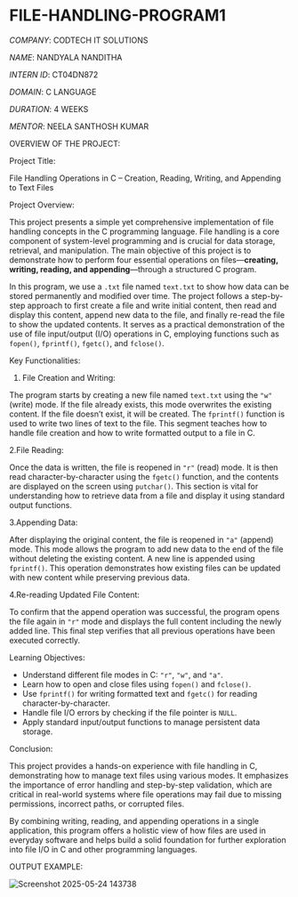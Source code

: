 # FILE-HANDLING-PROGRAM1

*COMPANY*: CODTECH IT SOLUTIONS

*NAME*: NANDYALA NANDITHA

*INTERN ID*: CT04DN872

*DOMAIN*: C LANGUAGE

*DURATION*: 4 WEEKS

*MENTOR*: NEELA SANTHOSH KUMAR

OVERVIEW OF THE PROJECT:

Project Title:

File Handling Operations in C – Creation, Reading, Writing, and Appending to Text Files

Project Overview:

This project presents a simple yet comprehensive implementation of file handling concepts in the C programming language. File handling is a core component of system-level programming and is crucial for data storage, retrieval, and manipulation. The main objective of this project is to demonstrate how to perform four essential operations on files—**creating, writing, reading, and appending**—through a structured C program.

In this program, we use a `.txt` file named `text.txt` to show how data can be stored permanently and modified over time. The project follows a step-by-step approach to first create a file and write initial content, then read and display this content, append new data to the file, and finally re-read the file to show the updated contents. It serves as a practical demonstration of the use of file input/output (I/O) operations in C, employing functions such as `fopen()`, `fprintf()`, `fgetc()`, and `fclose()`.

Key Functionalities:

1. File Creation and Writing:

The program starts by creating a new file named `text.txt` using the `"w"` (write) mode. If the file already exists, this mode overwrites the existing content. If the file doesn’t exist, it will be created. The `fprintf()` function is used to write two lines of text to the file. This segment teaches how to handle file creation and how to write formatted output to a file in C.

2.File Reading:

Once the data is written, the file is reopened in `"r"` (read) mode. It is then read character-by-character using the `fgetc()` function, and the contents are displayed on the screen using `putchar()`. This section is vital for understanding how to retrieve data from a file and display it using standard output functions.

3.Appending Data:

After displaying the original content, the file is reopened in `"a"` (append) mode. This mode allows the program to add new data to the end of the file without deleting the existing content. A new line is appended using `fprintf()`. This operation demonstrates how existing files can be updated with new content while preserving previous data.

4.Re-reading Updated File Content:

To confirm that the append operation was successful, the program opens the file again in `"r"` mode and displays the full content including the newly added line. This final step verifies that all previous operations have been executed correctly.

Learning Objectives:

* Understand different file modes in C: `"r"`, `"w"`, and `"a"`.
* Learn how to open and close files using `fopen()` and `fclose()`.
* Use `fprintf()` for writing formatted text and `fgetc()` for reading character-by-character.
* Handle file I/O errors by checking if the file pointer is `NULL`.
* Apply standard input/output functions to manage persistent data storage.

Conclusion:

This project provides a hands-on experience with file handling in C, demonstrating how to manage text files using various modes. It emphasizes the importance of error handling and step-by-step validation, which are critical in real-world systems where file operations may fail due to missing permissions, incorrect paths, or corrupted files.

By combining writing, reading, and appending operations in a single application, this program offers a holistic view of how files are used in everyday software and helps build a solid foundation for further exploration into file I/O in C and other programming languages.

OUTPUT EXAMPLE:

![Screenshot 2025-05-24 143738](https://github.com/user-attachments/assets/cc390f07-04e1-4144-bc9b-5260db43f8c0)

